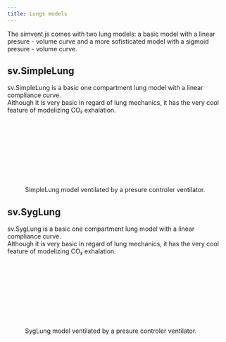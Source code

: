 ```yaml
---
title: Lungs models
---
```


The simvent.js comes with two lung models: a basic model with a linear presure - volume curve 
and a more sofisticated model with a sigmoid presure - volume curve.

## sv.SimpleLung

sv.SimpleLung is a basic one compartment lung model with a linear compliance curve.  
Although it is very basic in regard of lung mechanics, it has the very cool feature
of modelizing CO₂ exhalation.

<figure>
	<svg id="svg1" class="square"></svg>
	<figcaption>SimpleLung model ventilated by a presure controler ventilator.</figcaption>
</figure>



<script>
	var lung = new sv.SimpleLung();
	var ventilator = new sv.PVCurve();
	var data = ventilator.ventilate(lung);

	fx = function(d){return d.Palv};
	fy1 = function(d){return d.Vt};

	var graph = gs.quickGraph( "#svg1", data.timeData, fx, fy1)
		.setidx("Palv")
		.setidy("Volume");
</script>

## sv.SygLung

sv.SygLung is a basic one compartment lung model with a linear compliance curve.  
Although it is very basic in regard of lung mechanics, it has the very cool feature
of modelizing CO₂ exhalation.


<figure>
	<svg id="svg3" class="square"></svg>
	<figcaption>SygLung model ventilated by a presure controler ventilator.</figcaption>
</figure>


<script>
var lung = new sv.SygLung();
var ventilator = new sv.PVCurve();
var data = ventilator.ventilate(lung);

fx = function(d){return d.Palv};
fy1 = function(d){return d.Vt};

var graph = gs.quickGraph( "#svg3", data.timeData, fx, fy1)
	.setidx("Palv")
	.setidy("Volume");
</script>
